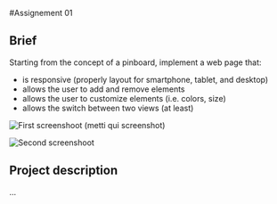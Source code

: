 #Assignement 01

## Brief

Starting from the concept of a pinboard, implement a web page that:

- is responsive (properly layout for smartphone, tablet, and desktop)
- allows the user to add and remove elements
- allows the user to customize elements (i.e. colors, size)
- allows the switch between two views (at least)

![First screenshoot](DOC/IMG_4450.png) (metti qui screenshot)


![Second screenshoot](DOC/IMG_4450.png)

## Project description

...

